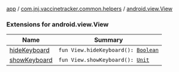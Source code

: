 [app](../../index.md) / [com.jnj.vaccinetracker.common.helpers](../index.md) / [android.view.View](./index.md)

### Extensions for android.view.View

| Name | Summary |
|---|---|
| [hideKeyboard](hide-keyboard.md) | `fun View.hideKeyboard(): `[`Boolean`](https://kotlinlang.org/api/latest/jvm/stdlib/kotlin/-boolean/index.html) |
| [showKeyboard](show-keyboard.md) | `fun View.showKeyboard(): `[`Unit`](https://kotlinlang.org/api/latest/jvm/stdlib/kotlin/-unit/index.html) |
